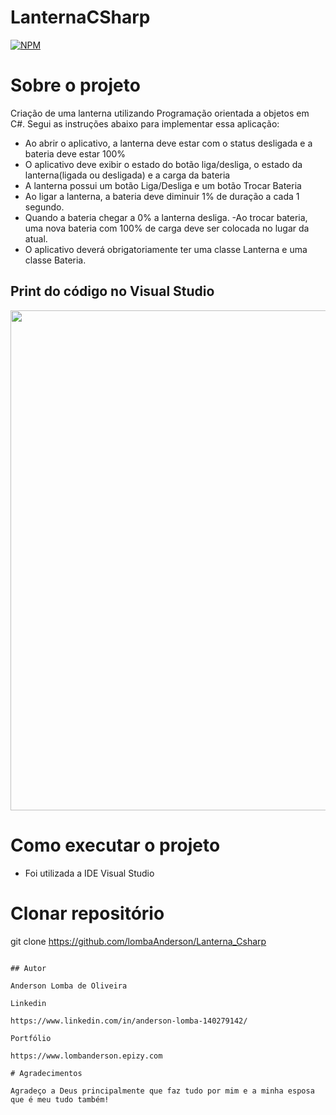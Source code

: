 # LanternaCSharp

[![NPM](https://img.shields.io/npm/l/react)](https://github.com/LombaAnderson/LanternaCsharp/blob/main/LICENSE)


# Sobre o projeto

Criação de uma lanterna utilizando Programação orientada a objetos em C#. Segui as instruções abaixo para implementar essa aplicação:

- Ao abrir o aplicativo, a lanterna deve estar com o status desligada e a bateria deve estar 100%
- O aplicativo deve exibir o estado do botão liga/desliga, o estado da lanterna(ligada ou desligada) e a carga da bateria
- A lanterna possui um botão Liga/Desliga e um botão Trocar Bateria 
- Ao ligar a lanterna, a bateria deve diminuir 1% de duração a cada 1 segundo.
- Quando a bateria chegar a 0% a lanterna desliga. -Ao trocar bateria, uma nova bateria com 100% de carga deve ser colocada no lugar da atual.
- O aplicativo deverá obrigatoriamente ter uma classe Lanterna e uma classe Bateria.


## Print do código no Visual Studio
<div align="center">
<img src="https://user-images.githubusercontent.com/60937513/185675112-7bffae30-d4ef-48ba-8a13-7075e92334e7.png" width="800" />
</div>

# Como executar o projeto

- Foi utilizada a IDE Visual Studio

# Clonar repositório
git clone https://github.com/lombaAnderson/Lanterna_Csharp

```

## Autor

Anderson Lomba de Oliveira

Linkedin

https://www.linkedin.com/in/anderson-lomba-140279142/

Portfólio

https://www.lombanderson.epizy.com

# Agradecimentos

Agradeço a Deus principalmente que faz tudo por mim e a minha esposa que é meu tudo também!








